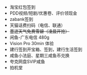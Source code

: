 - 淘宝红包签到
- PDD视频/短剧/优惠卷、评价领现金
- zabank签到
- 天猫话费扫码（电信、联通）
- ~~墨迹天气免费雪碧（凌晨开抢）~~
- 闲鱼-广东电信 480g
- Vision Pro 30min 体验
- 建行签到开宝箱、签到，建行生活签到
- 咸鱼小法庭、星期三咸鱼币兑换
- 夸克网盘SVIP咸鱼
- 拍机堂